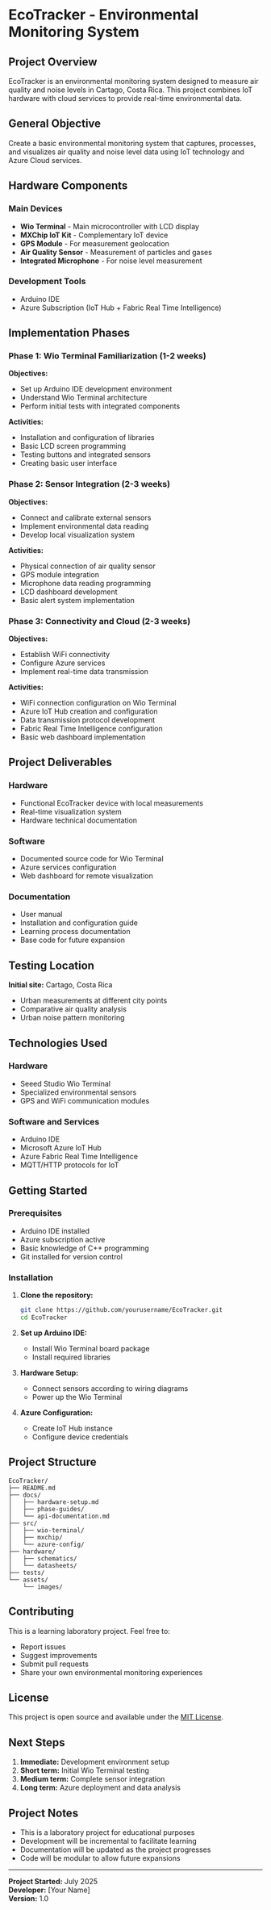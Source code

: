 # EcoTracker - Environmental Monitoring System

## Project Overview

EcoTracker is an environmental monitoring system designed to measure air quality and noise levels in Cartago, Costa Rica. This project combines IoT hardware with cloud services to provide real-time environmental data.

## General Objective

Create a basic environmental monitoring system that captures, processes, and visualizes air quality and noise level data using IoT technology and Azure Cloud services.

## Hardware Components

### Main Devices
- **Wio Terminal** - Main microcontroller with LCD display
- **MXChip IoT Kit** - Complementary IoT device
- **GPS Module** - For measurement geolocation
- **Air Quality Sensor** - Measurement of particles and gases
- **Integrated Microphone** - For noise level measurement

### Development Tools
- Arduino IDE
- Azure Subscription (IoT Hub + Fabric Real Time Intelligence)

## Implementation Phases

### Phase 1: Wio Terminal Familiarization (1-2 weeks)
**Objectives:**
- Set up Arduino IDE development environment
- Understand Wio Terminal architecture
- Perform initial tests with integrated components

**Activities:**
- Installation and configuration of libraries
- Basic LCD screen programming
- Testing buttons and integrated sensors
- Creating basic user interface

### Phase 2: Sensor Integration (2-3 weeks)
**Objectives:**
- Connect and calibrate external sensors
- Implement environmental data reading
- Develop local visualization system

**Activities:**
- Physical connection of air quality sensor
- GPS module integration
- Microphone data reading programming
- LCD dashboard development
- Basic alert system implementation

### Phase 3: Connectivity and Cloud (2-3 weeks)
**Objectives:**
- Establish WiFi connectivity
- Configure Azure services
- Implement real-time data transmission

**Activities:**
- WiFi connection configuration on Wio Terminal
- Azure IoT Hub creation and configuration
- Data transmission protocol development
- Fabric Real Time Intelligence configuration
- Basic web dashboard implementation

## Project Deliverables

### Hardware
- Functional EcoTracker device with local measurements
- Real-time visualization system
- Hardware technical documentation

### Software
- Documented source code for Wio Terminal
- Azure services configuration
- Web dashboard for remote visualization

### Documentation
- User manual
- Installation and configuration guide
- Learning process documentation
- Base code for future expansion

## Testing Location

**Initial site:** Cartago, Costa Rica
- Urban measurements at different city points
- Comparative air quality analysis
- Urban noise pattern monitoring

## Technologies Used

### Hardware
- Seeed Studio Wio Terminal
- Specialized environmental sensors
- GPS and WiFi communication modules

### Software and Services
- Arduino IDE
- Microsoft Azure IoT Hub
- Azure Fabric Real Time Intelligence
- MQTT/HTTP protocols for IoT

## Getting Started

### Prerequisites
- Arduino IDE installed
- Azure subscription active
- Basic knowledge of C++ programming
- Git installed for version control

### Installation

1. **Clone the repository:**
   ```bash
   git clone https://github.com/yourusername/EcoTracker.git
   cd EcoTracker
   ```

2. **Set up Arduino IDE:**
   - Install Wio Terminal board package
   - Install required libraries

3. **Hardware Setup:**
   - Connect sensors according to wiring diagrams
   - Power up the Wio Terminal

4. **Azure Configuration:**
   - Create IoT Hub instance
   - Configure device credentials

## Project Structure

```
EcoTracker/
├── README.md
├── docs/
│   ├── hardware-setup.md
│   ├── phase-guides/
│   └── api-documentation.md
├── src/
│   ├── wio-terminal/
│   ├── mxchip/
│   └── azure-config/
├── hardware/
│   ├── schematics/
│   └── datasheets/
├── tests/
└── assets/
    └── images/
```

## Contributing

This is a learning laboratory project. Feel free to:
- Report issues
- Suggest improvements
- Submit pull requests
- Share your own environmental monitoring experiences

## License

This project is open source and available under the [MIT License](LICENSE).

## Next Steps

1. **Immediate:** Development environment setup
2. **Short term:** Initial Wio Terminal testing
3. **Medium term:** Complete sensor integration
4. **Long term:** Azure deployment and data analysis

## Project Notes

- This is a laboratory project for educational purposes
- Development will be incremental to facilitate learning
- Documentation will be updated as the project progresses
- Code will be modular to allow future expansions

---

**Project Started:** July 2025  
**Developer:** [Your Name]  
**Version:** 1.0
